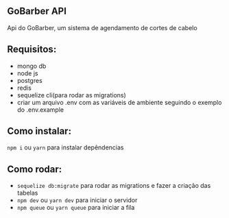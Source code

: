 ## GoBarber API
Api do GoBarber, um sistema de agendamento de cortes de cabelo
## Requisitos:
- mongo db
- node js
- postgres
- redis
- sequelize cli(para rodar as migrations)
- criar um arquivo .env com as variáveis de ambiente seguindo o exemplo do .env.example

## Como instalar:
`npm i` ou `yarn` para instalar depêndencias

## Como rodar:
- `sequelize db:migrate` para rodar as migrations e fazer a criação das tabelas
- `npm dev` ou `yarn dev` para iniciar o servidor
- `npm queue` ou `yarn queue` para iniciar a fila
